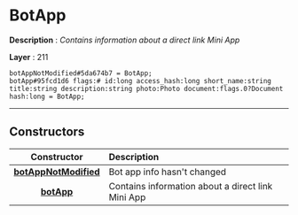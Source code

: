 # BotApp

**Description** : *Contains information about a direct link Mini App*

**Layer** : 211

```tl
botAppNotModified#5da674b7 = BotApp;
botApp#95fcd1d6 flags:# id:long access_hash:long short_name:string title:string description:string photo:Photo document:flags.0?Document hash:long = BotApp;
```

---

## Constructors

| Constructor | Description |
| :---: | :--- |
| [**botAppNotModified**](constructor/botAppNotModified) | Bot app info hasn't changed |
| [**botApp**](constructor/botApp) | Contains information about a direct link Mini App |